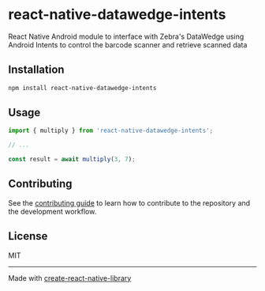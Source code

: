 # react-native-datawedge-intents

React Native Android module to interface with Zebra's DataWedge using Android Intents to control the barcode scanner and retrieve scanned data

## Installation

```sh
npm install react-native-datawedge-intents
```

## Usage


```js
import { multiply } from 'react-native-datawedge-intents';

// ...

const result = await multiply(3, 7);
```


## Contributing

See the [contributing guide](CONTRIBUTING.md) to learn how to contribute to the repository and the development workflow.

## License

MIT

---

Made with [create-react-native-library](https://github.com/callstack/react-native-builder-bob)
